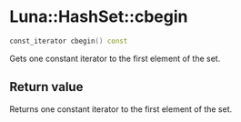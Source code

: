 # Luna::HashSet::cbegin

```c++
const_iterator cbegin() const
```

Gets one constant iterator to the first element of the set. 



## Return value
Returns one constant iterator to the first element of the set. 

